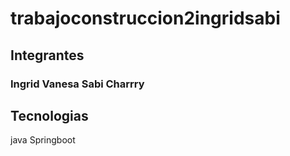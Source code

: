 # trabajoconstruccion2ingridsabi

## Integrantes

### Ingrid Vanesa Sabi Charrry

## Tecnologias
java Springboot
